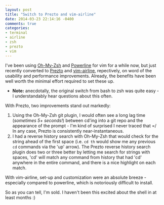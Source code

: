 ```yaml
---
layout: post
title: "Switch to Prezto and vim-airline"
date: 2014-03-23 22:14:16 -0400
comments: true
categories: 
- terminal
- airline
- zsh
- prezto
- vim
---
```

I've been using [Oh-My-Zsh](http://ohmyz.sh/) and [Powerline](https://github.com/Lokaltog/powerline) for vim for a while now, but just recently converted to [Prezto](https://github.com/sorin-ionescu/prezto) and [vim-airline](https://github.com/bling/vim-airline), repectively, on word of the usability and performance improvements. Already, the benefits have been well worth the minimal effort required to set these up.

* __Note:__ anecdotally, the original switch from bash to zsh was quite easy - I understandably hear questions about this often.

With Prezto, two improvements stand out markedly:

1. Using the Oh-My-Zsh git plugin, I would often see a long lag time (_sometimes 5+ seconds!_) between cd'ing into a git repo and the appearance of the prompt - I'm kind of surprised I never traced that =/ In any case, Prezto is consistently near-instantaneous.
2. I had a reverse history search with Oh-My-Zsh that would check for the string ahead of the first space (i.e. `cd th` would show me any previous `cd` commands via the 'up' arrow). The Prezto reverse history search plugin does two or three better by letting me search for strings with spaces, 'cd' will match any command from history that had 'cd' anywhere in the entire command, and there is a nice highlight on each match.

With vim-airline, set-up and customization were an absolute breeze - especially compared to powerline, which is notoriously difficult to install.

So as you can tell, I'm sold. I haven't been this excited about the shell in at least months :)

